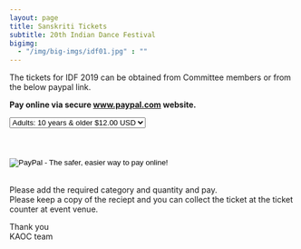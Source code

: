 ```yaml
---
layout: page
title: Sanskriti Tickets
subtitle: 20th Indian Dance Festival
bigimg:
  - "/img/big-imgs/idf01.jpg" : ""
---
```


The tickets for IDF 2019 can be obtained from Committee members or from the below paypal link. 

**Pay online via secure www.paypal.com website.**
<form target="paypal" action="https://www.paypal.com/cgi-bin/webscr" method="post">
<input type="hidden" name="cmd" value="_s-xclick">
<input type="hidden" name="hosted_button_id" value="778CE82TRHJVY">
<select name="os0">
<option value="Adults: 10 years & older">Adults: 10 years & older $12.00 USD</option>
<option value="Kids: 5 - 10 years">Kids: 5 - 10 years $7.00 USD</option>
</select>
<br/>
<br/>
  <br/>
  <br/>
<input type="hidden" name="currency_code" value="USD">
<input type="image" src="https://www.paypalobjects.com/en_US/i/btn/btn_cart_LG.gif" border="0" name="submit" alt="PayPal - The safer, easier way to pay online!">
<img alt="" border="0" src="https://www.paypalobjects.com/en_US/i/scr/pixel.gif" width="1" height="1">
</form>
<br/>
Please add the required category and quantity and pay. 
<br/>
Please keep a copy of the reciept and you can collect the ticket at the ticket counter at event venue. 

Thank you<br/>
KAOC team
